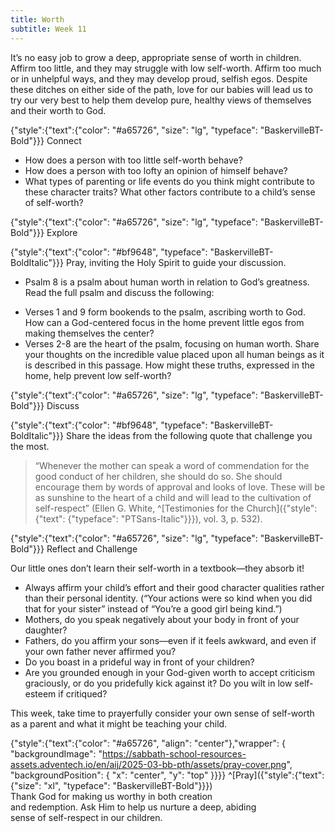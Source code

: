 ```yaml
---
title: Worth
subtitle: Week 11
---
```


It’s no easy job to grow a deep, appropriate sense of worth in children. Affirm too little, and they may struggle with low self-worth. Affirm too much or in unhelpful ways, and they may develop proud, selfish egos. Despite these ditches on either side of the path, love for our babies will lead us to try our very best to help them develop pure, healthy views of themselves and their worth to God.

{"style":{"text":{"color": "#a65726", "size": "lg", "typeface": "BaskervilleBT-Bold"}}}
Connect

+ How does a person with too little self-worth behave?
+ How does a person with too lofty an opinion of himself behave?
+ What types of parenting or life events do you think might contribute to these character traits? What other factors contribute to a child’s sense of self-worth?

{"style":{"text":{"color": "#a65726", "size": "lg", "typeface": "BaskervilleBT-Bold"}}}
Explore

{"style":{"text":{"color": "#bf9648", "typeface": "BaskervilleBT-BoldItalic"}}}
Pray, inviting the Holy Spirit to guide your discussion.

+ Psalm 8 is a psalm about human worth in relation to God’s greatness. Read the full psalm and discuss the following:
- Verses 1 and 9 form bookends to the psalm, ascribing worth to God. How can a God-centered focus in the home prevent little egos from making themselves the center?
- Verses 2-8 are the heart of the psalm, focusing on human worth. Share your thoughts on the incredible value placed upon all human beings as it is described in this passage. How might these truths, expressed in the home, help prevent low self-worth?

{"style":{"text":{"color": "#a65726", "size": "lg", "typeface": "BaskervilleBT-Bold"}}}
Discuss

{"style":{"text":{"color": "#bf9648", "typeface": "BaskervilleBT-BoldItalic"}}}
Share the ideas from the following quote that challenge you the most.

> “Whenever the mother can speak a word of commendation for the good conduct of her children, she should do so. She should encourage them by words of approval and looks of love. These will be as sunshine to the heart of a child and will lead to the cultivation of self-respect” (Ellen G. White, ^[Testimonies for the Church]({"style": {"text": {"typeface": "PTSans-Italic"}}}), vol. 3, p. 532).

{"style":{"text":{"color": "#a65726", "size": "lg", "typeface": "BaskervilleBT-Bold"}}}
Reflect and Challenge

Our little ones don’t learn their self-worth in a textbook—they absorb it!

+ Always affirm your child’s effort and their good character qualities rather than their personal identity. (“Your actions were so kind when you did that for your sister” instead of “You’re a good girl being kind.”)
+ Mothers, do you speak negatively about your body in front of your daughter?
+ Fathers, do you affirm your sons—even if it feels awkward, and even if your own father never affirmed you?
+ Do you boast in a prideful way in front of your children?
+ Are you grounded enough in your God-given worth to accept criticism graciously, or do you pridefully kick against it? Do you wilt in low self-esteem 
if critiqued?

This week, take time to prayerfully consider your own sense of self-worth as a parent and what it might be teaching your child.

{"style":{"text":{"color": "#a65726", "align": "center"},"wrapper": { "backgroundImage": "https://sabbath-school-resources-assets.adventech.io/en/aij/2025-03-bb-pth/assets/pray-cover.png", "backgroundPosition": { "x": "center", "y": "top" }}}}
^[Pray]({"style":{"text":{"size": "xl", "typeface": "BaskervilleBT-Bold"}}})\
Thank God for making us worthy in both creation\
and redemption. Ask Him to help us nurture a deep, abiding\
sense of self-respect in our children.